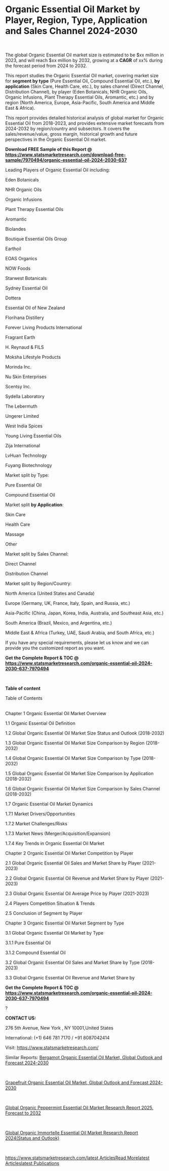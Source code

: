 <h1>Organic Essential Oil Market by Player, Region, Type, Application and Sales Channel 2024-2030</h1><br/><p>The global Organic Essential Oil market size is estimated to be $xx million in 2023, and will reach $xx million by 2032, growing at a <strong>CAGR</strong> of xx% during the forecast period from 2024 to 2032.</p>
 
 
 
 <p>This report studies the Organic Essential Oil market, covering market size for <strong>segment by type</strong> (Pure Essential Oil, Compound Essential Oil, etc.), <strong>by application</strong> (Skin Care, Health Care, etc.), by sales channel (Direct Channel, Distribution Channel), by player (Eden Botanicals, NHR Organic Oils, Organic Infusions, Plant Therapy Essential Oils, Aromantic, etc.) and by region (North America, Europe, Asia-Pacific, South America and Middle East & Africa).</p>
 
 
 
 <p>This report provides detailed historical analysis of global market for Organic Essential Oil from 2018-2023, and provides extensive market forecasts from 2024-2032 by region/country and subsectors. It covers the sales/revenue/value, gross margin, historical growth and future perspectives in the Organic Essential Oil market.</p>
 
 
 
 <p><strong>Download FREE Sample of this Report @ <a href="https://www.statsmarketresearch.com/download-free-sample/7970494/organic-essential-oil-2024-2030-637">https://www.statsmarketresearch.com/download-free-sample/7970494/organic-essential-oil-2024-2030-637</a></strong></p>
 
 
 
 <p>Leading Players of Organic Essential Oil including:</p>
 
 
 
 <p>Eden Botanicals</p>
 
 
 
 <p>NHR Organic Oils</p>
 
 
 
 <p>Organic Infusions</p>
 
 
 
 <p>Plant Therapy Essential Oils</p>
 
 
 
 <p>Aromantic</p>
 
 
 
 <p>Biolandes</p>
 
 
 
 <p>Boutique Essential Oils Group</p>
 
 
 
 <p>Earthoil</p>
 
 
 
 <p>EOAS Organics</p>
 
 
 
 <p>NOW Foods</p>
 
 
 
 <p>Starwest Botanicals</p>
 
 
 
 <p>Sydney Essential Oil</p>
 
 
 
 <p>Dottera</p>
 
 
 
 <p>Essential Oil of New Zealand</p>
 
 
 
 <p>Florihana Distillery</p>
 
 
 
 <p>Forever Living Products International</p>
 
 
 
 <p>Fragrant Earth</p>
 
 
 
 <p>H. Reynaud & FILS</p>
 
 
 
 <p>Moksha Lifestyle Products</p>
 
 
 
 <p>Morinda Inc.</p>
 
 
 
 <p>Nu Skin Enterprises</p>
 
 
 
 <p>Scentsy Inc.</p>
 
 
 
 <p>Sydella Laboratory</p>
 
 
 
 <p>The Lebermuth</p>
 
 
 
 <p>Ungerer Limited</p>
 
 
 
 <p>West India Spices</p>
 
 
 
 <p>Young Living Essential Oils</p>
 
 
 
 <p>Zija International</p>
 
 
 
 <p>LvHuan Technology</p>
 
 
 
 <p>Fuyang Biotechnology</p>
 
 
 
 <p>Market split by Type:</p>
 
 
 
 <p>Pure Essential Oil</p>
 
 
 
 <p>Compound Essential Oil</p>
 
 
 
 <p>Market split <strong>by Application</strong>:</p>
 
 
 
 <p>Skin Care</p>
 
 
 
 <p>Health Care</p>
 
 
 
 <p>Massage</p>
 
 
 
 <p>Other</p>
 
 
 
 <p>Market split by Sales Channel:</p>
 
 
 
 <p>Direct Channel</p>
 
 
 
 <p>Distribution Channel</p>
 
 
 
 <p>Market split by Region/Country:</p>
 
 
 
 <p>North America (United States and Canada)</p>
 
 
 
 <p>Europe (Germany, UK, France, Italy, Spain, and Russia, etc.)</p>
 
 
 
 <p>Asia-Pacific (China, Japan, Korea, India, Australia, and Southeast Asia, etc.)</p>
 
 
 
 <p>South America (Brazil, Mexico, and Argentina, etc.)</p>
 
 
 
 <p>Middle East & Africa (Turkey, UAE, Saudi Arabia, and South Africa, etc.)</p>
 
 
 
 <p>If you have any special requirements, please let us know and we can provide you the customized report as you want.</p>
 
 
 
 <div><b>Get the Complete Report & TOC @ <a href="https://www.statsmarketresearch.com/organic-essential-oil-2024-2030-637-7970494">https://www.statsmarketresearch.com/organic-essential-oil-2024-2030-637-7970494</a></b></div>
 
 
 
 <p><br />
 
 <b>Table of content</b></p>
 
 
 
 <p>Table of Contents<br />
 
 <br />
 
 Chapter 1 Organic Essential Oil Market Overview<br />
 
 1.1 Organic Essential Oil Definition<br />
 
 1.2 Global Organic Essential Oil Market Size Status and Outlook (2018-2032)<br />
 
 1.3 Global Organic Essential Oil Market Size Comparison by Region (2018-2032)<br />
 
 1.4 Global Organic Essential Oil Market Size Comparison by Type (2018-2032)<br />
 
 1.5 Global Organic Essential Oil Market Size Comparison by Application (2018-2032)<br />
 
 1.6 Global Organic Essential Oil Market Size Comparison by Sales Channel (2018-2032)<br />
 
 1.7 Organic Essential Oil Market Dynamics<br />
 
 1.7.1 Market Drivers/Opportunities<br />
 
 1.7.2 Market Challenges/Risks<br />
 
 1.7.3 Market News (Merger/Acquisition/Expansion)<br />
 
 1.7.4 Key Trends in Organic Essential Oil Market<br />
 
 Chapter 2 Organic Essential Oil Market Competition by Player<br />
 
 2.1 Global Organic Essential Oil Sales and Market Share by Player (2021-2023)<br />
 
 2.2 Global Organic Essential Oil Revenue and Market Share by Player (2021-2023)<br />
 
 2.3 Global Organic Essential Oil Average Price by Player (2021-2023)<br />
 
 2.4 Players Competition Situation & Trends<br />
 
 2.5 Conclusion of Segment by Player<br />
 
 Chapter 3 Organic Essential Oil Market Segment by Type<br />
 
 3.1 Global Organic Essential Oil Market by Type<br />
 
 3.1.1 Pure Essential Oil<br />
 
 3.1.2 Compound Essential Oil<br />
 
 3.2 Global Organic Essential Oil Sales and Market Share by Type (2018-2023)<br />
 
 3.3 Global Organic Essential Oil Revenue and Market Share by</p>
 
 
 
 <div><b>Get the Complete Report & TOC @ <a href="https://www.statsmarketresearch.com/organic-essential-oil-2024-2030-637-7970494">https://www.statsmarketresearch.com/organic-essential-oil-2024-2030-637-7970494</a></b></div>
 
 
 
 <p>? </p>
 
 
 
 <p><b>CONTACT US:</b><br />
 
 276 5th Avenue, New York , NY 10001,United States<br />
 
 International: (+1) 646 781 7170 / +91 8087042414<br />
 
 Visit: <a href="https://www.statsmarketresearch.com/">https://www.statsmarketresearch.com/</a><br />
 
 Similar Reports: <a href="https://www.statsmarketresearch.com/organic-essential-oil-2024-2030-637-7970494">Bergamot Organic Essential Oil Market, Global Outlook and Forecast 2024-2030</a><br />
 
 <br />
 
 <a href="https://www.statsmarketresearch.com/organic-essential-oil-2024-2030-637-7970494">Grapefruit Organic Essential Oil Market, Global Outlook and Forecast 2024-2030</a><br />
 
 <br />
 
 <a href="https://www.statsmarketresearch.com/organic-essential-oil-2024-2030-637-7970494">Global Organic Peppermint Essential Oil Market Research Report 2025, Forecast to 2032</a><br />
 
 <br />
 
 <a href="https://www.statsmarketresearch.com/organic-essential-oil-2024-2030-637-7970494">Global Organic Immortelle Essential Oil Market Research Report 2024(Status and Outlook)</a><br />
 
 <br />
 
 <a href="https://gyeongbokgung.com">https://www.statsmarketresearch.com/</a><a href="https://hallyeomaritime.com">latest Articles</a><a href="https://jingwansa.com">Read More</a><a href="https://nguoiviet.jp/">latest Articles</a><a href="https://www.intelmarketresearch.com/">latest Publications</a></p>